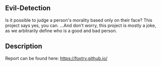 ## Evil-Detection

Is it possible to judge a person's morality based only on their face? This project says yes, you can. 
...And don't worry, this project is mostly a joke, as we arbitrarily define who is a good and bad person.

## Description

Report can be found here: https://foxtrv.github.io/
